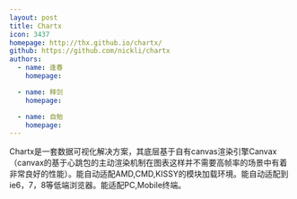 ```yaml
---
layout: post
title: Chartx
icon: 3437
homepage: http://thx.github.io/chartx/
github: https://github.com/nickli/chartx 
authors:
  - name: 逢春
    homepage: 

  - name: 释剑
    homepage: 

  - name: 自勉
    homepage: 
---
```


Chartx是一套数据可视化解决方案，其底层基于自有canvas渲染引擎Canvax（canvax的基于心跳包的主动渲染机制在图表这样并不需要高帧率的场景中有着非常良好的性能）。能自动适配AMD,CMD,KISSY的模块加载环境。能自动适配到ie6，7，8等低端浏览器。能适配PC,Mobile终端。 
